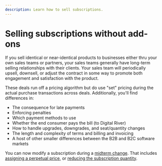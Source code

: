 ```yaml
---
description: Learn how to sell subscriptions.
---
```


# Selling subscriptions without add-ons

If you sell identical or near-identical products to businesses either thru your own sales teams or partners, your sales teams generally have long-term selling relationships with their clients. Your sales team will periodically upsell, downsell, or adjust the contract in some way to promote both engagement and satisfaction with the product.

These deals run off a pricing algorithm but do use "set" pricing during the actual purchase transactions across deals. Additionally, you'll find differences in:

* The consequence for late payments
* Enforcing penalties
* Which payment methods to use
* Whether the end consumer pays the bill (to Digital River)
* How to handle upgrades, downgrades, and seat/quantity changes
* The length and complexity of terms and billing and invoicing
* A host of other smaller differences between the B2B and B2C software markets

You can now modify a subscription during a [midterm change](../midterm-change.md). That includes [assigning a perpetual price](assigning-a-perpetual-unit-price.md), or [reducing the subscription quantity](reducing-the-quantity-of-a-subscription.md).
